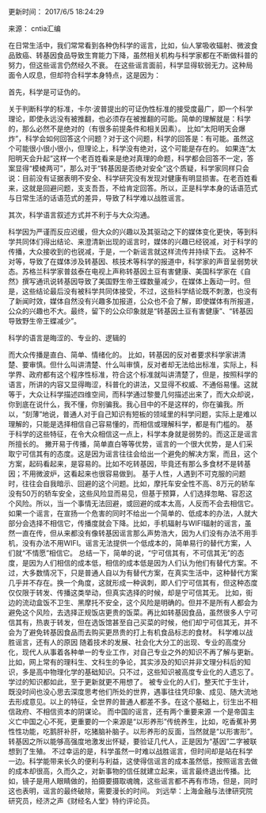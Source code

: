 更新时间： 2017/6/5 18:24:29

来源： cntia汇编

在日常生活中，我们常常看到各种伪科学的谣言，比如，仙人掌吸收辐射、微波食品致癌、转基因食品导致生育能力下降，虽然相关机构与科学家都在不断做科普的努力，但这些谣言仍然经久不衰。 在这些谣言面前，科学显得软弱无力。这种局面令人叹息，但却符合科学本身特点，这是因为：

首先，科学是可证伪的。

关于判断科学的标准，卡尔·波普提出的可证伪性标准的接受度最广，即一个科学理论，即使永远没有被推翻，也必须存在被推翻的可能。简单的理解就是：科学的，那么必然不是绝对的（有很多前提条件和相关因素）。 比如“太阳明天会爆炸”，科学会如何回答这个问题？对于这个问题，科学的回答是：有可能。虽然这个可能很小很小很小，但理论上，科学没有绝对，这个可能是存在的。 如果连“太阳明天会升起”这样一个老百姓看来是绝对真理的命题，科学都会回答不一定，答案显得“模棱两可”，那么对于“转基因是否绝对安全”这个质疑，科学家同样只会说：目前没有证据表明不安全、科学研究没有发现对健康有明显损害。在老百姓看来，这就是回避问题，支支吾吾，不给肯定回答。所以，正是科学本身的话语范式与日常生活的话语范式的差异，导致了科学难以战胜谣言。

其次，科学语言叙述方式并不利于与大众沟通。

科学因为严谨而反应迟缓，但大众的兴趣以及其驱动之下的媒体变化更快，等到科学共同体们得出结论、来澄清新出现的谣言时，媒体的兴趣已经锐减，对于科学的传播，大众接收到的也锐减，于是，一个新谣言就这样流传并持续下去。 这种不对等，导致了在媒体涉及转基因、核技术等科学的报道中，科学家的声音呈弱势状态。苏格兰科学家普兹泰在电视上声称转基因土豆有害健康、美国科学家在《自然》撰写通讯说转基因导致了美国野生帝王蝶数量减少，在媒体上轰动一时。但是，这些结论最后没有被科学共同体接受，不过，这些科学结论既不刺激，也没有了新闻时效，媒体自然没有兴趣多加报道，公众也不会了解，即使媒体有所报道，公众的兴趣也不大。最终，留下的公众印象就是“转基因土豆有害健康”、“转基因导致野生帝王蝶减少”。

科学的语言是晦涩的、专业的、逻辑的

而大众传播是直白、简单、情绪化的。 比如，转基因的反对者要求科学家讲清楚、要审慎。但什么叫讲清楚、什么叫审慎，反对者却无法给出标准，实际上，科学界、政府都有这个程序性标准，符合这个标准就叫讲清楚了，但是，按照科学的语言，所讲的内容又显得晦涩，科普化的讲法，又显得不权威、不通俗易懂。这就等于，大众让科学描述四维空间，而科学通过黎曼几何描述出来了，而大众却说，你到底在说什么，我不懂，你别骗我。我心目中的不是这样的，你在骗我。所以，“刻薄”地说，普通人对于自己知识有短板的领域里的科学问题，实际上是难以理解的，只能是选择相信自己容易懂的，而相信或理解科学，都是有门槛的。 基于科学的这些特征，在令大众相信这一点上，科学本身就是弱势的。而这正是谣言所擅长的。 撇开易于传播，简单直白等等优势，谣言的一个很大优势，是人们采取宁可信其有的态度。这是因为谣言往往会给出一个避免的解决方案，而且，这个方案，起码看起来，是容易的。比如不吃转基因，毕竟还有那么多食材不是转基因；不用微波炉，这看起来也很容易做到。 基于人性，人遇到不可克服的问题时，往往会自我暗示、回避的这个问题。比如，摩托车安全性不高、8万元的轿车没有50万的轿车安全，这些风险显而易见，但基于预算，人们选择忽略、容忍这个风险。所以，当一个事情无法回避，或回避的成本太高，人反而不会去相信它。如果一个谣言，在宣扬一个危害的同时不给出一个简单的、低成本的办法，人就大部分会选择不相信它，传播度就会下降。比如，手机辐射与WIFI辐射的谣言，虽然一直在传，但从来都没有像转基因谣言那么声势浩大，因为人们没有办法不用手机，没有办法不用WIFI。谣言无法提供一个低成本的，简单易行的替代方案，人们就“不情愿”相信它。 总结一下，简单的说，“宁可信其有，不可信其无”的态度，是因为人们相信的成本低，相信的成本低是因为人们认为他们有替代方案。不过，大多数情况下，只是普通人自以为有替代方案，在真实生活中，这种替代方案几乎并不存在。换一个角度，这就形成一种讽刺，即人们宁可信其有，但这种态度仅仅限于转发、传播这类举动，但真实选择的时候，却是宁可信其无。 比如，街边的流动盒饭不卫生、黑摩托不安全，这个风险是明确的。但并不是所有人都会为避免这个风险，去选择正规饭店更贵的饭菜。再比如转基因食品，虽然很多人宁可信其有，热衷于转发，但在选饭馆甚至自己买菜的时候，他们却宁可信其无，并不会为了避免转基因食品而去购买更昂贵的打上有机食品标志的食材。 科学难以战胜谣言，还有人的原因 随着技术的发展、社会化大分工的出现、专业的高度分化，现代人从事着各种单一的专业工作，对自己专业之外的知识不再了解与更新。比如，网上常有的理科生、文科生的争论，其实涉及的知识并非文理分科后的知识，多是高中物理化学的基础知识。只不过，这些知识被高度专业化的人遗忘了。学过的知识都如此，至于更新就更不用想了。 被专业化的人们，整天忙于生计，既没时间也没心思去深度思考他们所处的世界，遇事往往凭印象、成见、随大流地去形成意见。以上的特征，全世界的普通人都差不多。在这个基础上，衍生出不相信政府、不相信资本的阴谋论。 而中国的谣言，还有两个重要来源 一个是帝国主义亡中国之心不死，更重要的一个来源是“以形养形”传统养生，比如，吃香蕉补男性性功能，吃鹅肝补肝，吃猪脑补脑子。以形养形的反面，当然就是“以形害形”。转基因之所以能够高强度地激发出怀疑，要验证几代人，正是因为“基因”二字被联想到了生殖。 不过幸运的是，科学虽然一时难以战胜谣言，但时间却是站在科学一边。科学能带来长久的便利与利益，这使得信谣言的成本虽然低，按照谣言去做的成本却很高，久而久之，对新事物的信任就建立起来，谣言最终退出传播。比如，镜子是用人眼睛做的，拍摄要摄取魂魄，这些谣言都不再有市场，但是，同时这也表明，谣言的最终破除，需要漫长的时间。 刘远举：上海金融与法律研究院研究员，经济之声《财经名人堂》特约评论员。